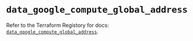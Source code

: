 # `data_google_compute_global_address`

Refer to the Terraform Registory for docs: [`data_google_compute_global_address`](https://registry.terraform.io/providers/hashicorp/google/4.73.2/docs/data-sources/compute_global_address).
